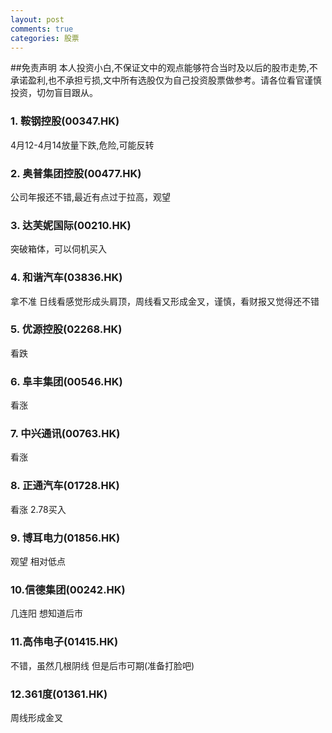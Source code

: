 ```yaml
---
layout: post
comments: true
categories: 股票
---
```


##免责声明
本人投资小白,不保证文中的观点能够符合当时及以后的股市走势,不承诺盈利,也不承担亏损,文中所有选股仅为自己投资股票做参考。请各位看官谨慎投资，切勿盲目跟从。

### 1.	鞍钢控股(00347.HK)
4月12-4月14放量下跌,危险,可能反转

### 2.	奥普集团控股(00477.HK)
公司年报还不错,最近有点过于拉高，观望

### 3.	达芙妮国际(00210.HK)
突破箱体，可以伺机买入

### 4.	和谐汽车(03836.HK)
拿不准 日线看感觉形成头肩顶，周线看又形成金叉，谨慎，看财报又觉得还不错

### 5.	优源控股(02268.HK)
 看跌

### 6.	阜丰集团(00546.HK)
看涨

### 7.  中兴通讯(00763.HK)
看涨

### 8.  正通汽车(01728.HK)
看涨 2.78买入

### 9.  博耳电力(01856.HK)
观望  相对低点

### 10.信德集团(00242.HK)
几连阳 想知道后市

### 11.高伟电子(01415.HK)
不错，虽然几根阴线 但是后市可期(准备打脸吧)

### 12.361度(01361.HK)
周线形成金叉
